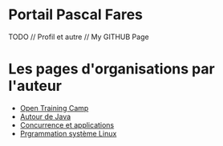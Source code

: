 # Portail Pascal Fares

TODO // Profil et autre // My GITHUB Page

# Les pages d'organisations par l'auteur

* [Open Training Camp](http://opentraining.cofares.net)
* [Autour de Java](http://java.cofares.net)
* [Concurrence et applications](http://concurrence.cofares.net)
* [Prgrammation système Linux](http://lps.cofares.net)

